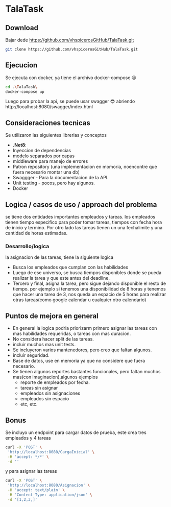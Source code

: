 # TalaTask


## Download
Bajar dede https://github.com/vhspicerosGitHub/TalaTask.git

```bash
git clone https://github.com/vhspicerosGitHub/TalaTask.git
```

## Ejecucion

Se ejecuta con docker, ya tiene el archivo docker-compose 😉

 ```bash
 cd .\TalaTask\
 docker-compose up

```

Luego para probar la api, se puede usar swagger 😎 abriendo http://localhost:8080/swagger/index.html

## Consideraciones tecnicas

Se utilizaron las siguientes librerias y conceptos

* **.Net8**: 
* Inyeccion de dependencias
* modelo separados por capas
* middleware para manejo de errores
* Patron repository (una implementacion en momoria, noencontre que fuera necesario montar una db)
* Swaggger - Para la documentacion de la API.
* Unit testing - pocos, pero hay algunos.
* Docker

 ## Logica / casos de uso / approach del problema

 se tiene dos entidades importantes empleados y tareas. los empleados tienen tiempo especifico para poder tomar tareas, tiempos con fecha hora de inicio y termino. Por otro lado las tareas tienen un una fechalimite y una cantidad de horas estimadas.

 ### Desarrollo/logica
 la asignacion de las tareas, tiene la siguiente logica
 * Busca los empleados que cumplan con las habilidades
 * Luego de ese universo, se busca tiempos disponibles donde se pueda realizar la tarea y que este antes del deadline.
 * Tercero y final, asigna la tarea, pero sigue dejando disponible el resto de tiempo. por ejemplo si tenemos una disponibilidad de 8 horas y tenemos que hacer una tarea de 3, nos queda un espacio de 5 horas para realizar otras tareas(como google calendar u cualquier otro calendario)

## Puntos de mejora en general
* En general la logica podria priorizarm primero asignar las tareas con mas habilidades requeridas, o tareas con mas duracion.
* No considera hacer split de las tareas.
* incluir muchos mas unit tests.
* Se incluyeron varios mantenedores, pero creo que faltan algunos.
* incluir seguridad.
* Base de datos, use en memoria ya que no considere que  fuera necesario.
* Se tienen algunos reportes bastantes funcionales, pero faltan muchos mas(con imaginacion),algunos ejemplos
  * reporte de empleados por fecha.
  * tareas sin asignar
  * empleados sin asignaciones
  * empleados sin espacio
  * etc, etc.

## Bonus

Se incluyo un endpoint para cargar datos de prueba,  este crea tres empleados y 4 tareas

 ```bash
curl -X 'POST' \
  'http://localhost:8080/CargaInicial' \
  -H 'accept: */*' \
  -d ''

```

y para asignar las tareas

 ```bash
curl -X 'POST' \
  'http://localhost:8080/Asignacion' \
  -H 'accept: text/plain' \
  -H 'Content-Type: application/json' \
  -d '[1,2,3,]'
```
